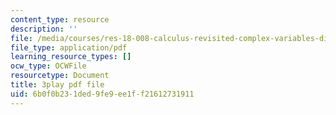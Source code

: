 ```yaml
---
content_type: resource
description: ''
file: /media/courses/res-18-008-calculus-revisited-complex-variables-differential-equations-and-linear-algebra-fall-2011/6b0f0b231ded9fe9ee1ff21612731911_6UXba5MKsfc.pdf
file_type: application/pdf
learning_resource_types: []
ocw_type: OCWFile
resourcetype: Document
title: 3play pdf file
uid: 6b0f0b23-1ded-9fe9-ee1f-f21612731911
---
```

